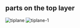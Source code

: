 ## parts on the top layer

![tiplane](https://github.com/user-attachments/assets/e69b3bd1-70d0-474d-afd8-69aecf097c8b)
![tiplane-1](https://github.com/user-attachments/assets/7bf01143-9552-49c8-b622-e530341515d4)
